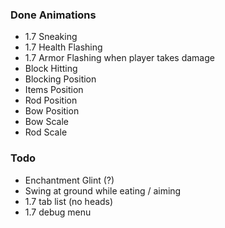 ### Done Animations
- 1.7 Sneaking
- 1.7 Health Flashing
- 1.7 Armor Flashing when player takes damage
- Block Hitting
- Blocking Position
- Items Position
- Rod Position
- Bow Position
- Bow Scale
- Rod Scale

### Todo
- Enchantment Glint (?)
- Swing at ground while eating / aiming
- 1.7 tab list (no heads)
- 1.7 debug menu